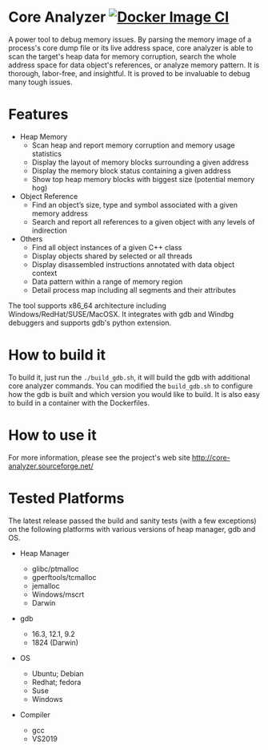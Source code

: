 # Core Analyzer [![Docker Image CI](https://github.com/yanqi27/core_analyzer/actions/workflows/docker-image.yml/badge.svg)](https://github.com/yanqi27/core_analyzer/actions/workflows/docker-image.yml)
A power tool to debug memory issues. By parsing the memory image of a process's core dump file or its live address space, core analyzer is able to scan the target's heap data for memory corruption, search the whole address space for data object's references, or analyze memory pattern. It is thorough, labor-free, and insightful. It is proved to be invaluable to debug many tough issues.

# Features
* Heap Memory
    - Scan heap and report memory corruption and memory usage statistics
    - Display the layout of memory blocks surrounding a given address
    - Display the memory block status containing a given address
    - Show top heap memory blocks with biggest size (potential memory hog)
* Object Reference
    - Find an object’s size, type and symbol associated with a given memory address
    - Search and report all references to a given object with any levels of indirection
* Others
    - Find all object instances of a given C++ class
    - Display objects shared by selected or all threads
    - Display disassembled instructions annotated with data object  context
    - Data pattern within a range of memory region
    - Detail process map including all segments and their attributes

The tool supports x86_64 architecture including Windows/RedHat/SUSE/MacOSX. It integrates with gdb and Windbg debuggers and supports gdb's python extension.

# How to build it
To build it, just run the `./build_gdb.sh`, it will build the gdb with additional core analyzer commands. You can modified the `build_gdb.sh` to configure how the gdb is built and which version you would like to build. It is also easy to build in a container with the Dockerfiles.

# How to use it
For more information, please see the project's web site http://core-analyzer.sourceforge.net/

# Tested Platforms
The latest release passed the build and sanity tests (with a few exceptions) on the following platforms with various versions of heap manager, gdb and OS.

* Heap Manager
    - glibc/ptmalloc
	- gperftools/tcmalloc
	- jemalloc
	- Windows/mscrt
	- Darwin

* gdb
    - 16.3, 12.1, 9.2
	- 1824 (Darwin)

* OS
    - Ubuntu; Debian
	- Redhat; fedora
	- Suse
	- Windows

* Compiler
    - gcc
	- VS2019
